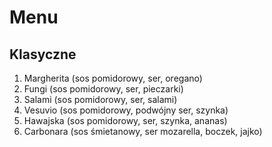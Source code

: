 # Menu

## Klasyczne
  1. Margherita (sos pomidorowy, ser, oregano)
  2. Fungi (sos pomidorowy, ser, pieczarki)
  3. Salami (sos pomidorowy, ser, salami)
  4. Vesuvio (sos pomidorowy, podwójny ser, szynka)
  5. Hawajska (sos pomidorowy, ser, szynka, ananas)
  6. Carbonara (sos śmietanowy, ser mozarella, boczek, jajko)
